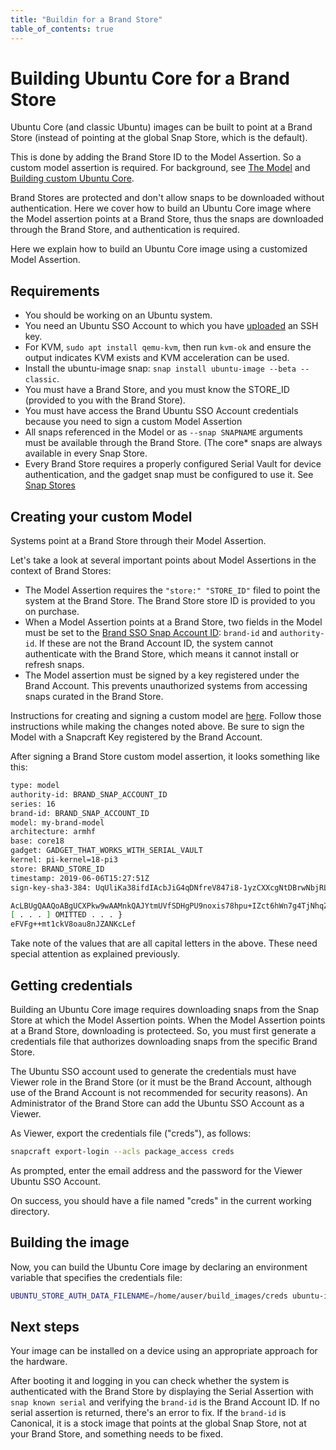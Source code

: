 ```yaml
---
title: "Buildin for a Brand Store"
table_of_contents: true
---
```


# Building Ubuntu Core for a Brand Store

Ubuntu Core (and classic Ubuntu) images can be built to point at a Brand Store (instead of pointing at the global Snap Store, which is the default). 

This is done by adding the Brand Store ID to the Model Assertion. So a custom model assertion is required. For background, see [The Model](./model/md) and [Building custom Ubuntu Core](./custom-core.md).

Brand Stores are protected and don't allow snaps to be downloaded without authentication. Here we cover how to build an Ubuntu Core image where the Model assertion points at a Brand Store, thus the snaps are downloaded through the Brand Store, and authentication is required. 

Here we explain how to build an Ubuntu Core image using a customized Model Assertion.

## Requirements

 - You should be working on an Ubuntu system.
 - You need an Ubuntu SSO Account to which you have [uploaded](https://login.ubuntu.com/ssh-keys) an SSH key.
 - For KVM, `sudo apt install qemu-kvm`, then run `kvm-ok` and ensure the output indicates KVM exists and KVM acceleration can be used.
 - Install the ubuntu-image snap: `snap install ubuntu-image --beta --classic`.
 - You must have a Brand Store, and you must know the STORE_ID (provided to you with the Brand Store).
 - You must have access the Brand Ubuntu SSO Account credentials because you need to sign a custom Model Assertion
 - All snaps referenced in the Model or as `--snap SNAPNAME` arguments must be available through the Brand Store. (The core* snaps are always available in every Snap Store.
 - Every Brand Store requires a properly configured Serial Vault for device authentication, and the gadget snap must be configured to use it. See [Snap Stores](../store/intro.md)

## Creating your custom Model

Systems point at a Brand Store through their Model Assertion. 

Let's take a look at several important points about Model Assertions in the context of Brand Stores:

* The Model Assertion requires the `"store:" "STORE_ID"` filed to point the system at the Brand Store. The Brand Store store ID is provided to you on purchase.
* When a Model Assertion points at a Brand Store, two fields in the Model must be set to the [Brand SSO Snap Account ID](https://dashboard.snapcraft.io/dev/account/): `brand-id` and `authority-id`. If these are not the Brand Account ID, the system cannot authenticate with the Brand Store, which means it cannot install or refresh snaps.
* The Model assertion must be signed by a key registered under the Brand Account. This prevents unauthorized systems from accessing snaps curated in the Brand Store.

Instructions for creating and signing a custom model are [here](./model.md#custom-models). Follow those instructions while making the changes noted above. Be sure to sign the Model with a Snapcraft Key registered by the Brand Account. 

After signing a Brand Store custom model assertion, it looks something like this:

```bash
type: model
authority-id: BRAND_SNAP_ACCOUNT_ID
series: 16
brand-id: BRAND_SNAP_ACCOUNT_ID
model: my-brand-model
architecture: armhf
base: core18
gadget: GADGET_THAT_WORKS_WITH_SERIAL_VAULT
kernel: pi-kernel=18-pi3
store: BRAND_STORE_ID
timestamp: 2019-06-06T15:27:51Z
sign-key-sha3-384: UqUliKa38ifdIAcbJiG4qDNfreV847i8-1yzCXXcgNtDBrwNbjRLQu32y0ZcsdJm

AcLBUgQAAQoABgUCXPkw9wAAMnkQAJYtmUVfSDHgPU9noxis78hpu+IZct6hWn7g4TjNhqZht8eQ
[ . . . ] OMITTED . . . }
eFVFg++mt1ckV8oau8nJZANKcLef
```

Take note of the values that are all capital letters in the above. These need special attention as explained previously.

## Getting credentials

Building an Ubuntu Core image requires downloading snaps from the Snap Store at which the Model Assertion points. When the Model Assertion points at a Brand Store, downloading is protecteed. So, you must first generate a credentials file that authorizes downloading snaps from the specific Brand Store. 

The Ubuntu SSO account used to generate the credentials must have Viewer role in the Brand Store (or it must be the Brand Account, although use of the Brand Account is not recommended for security reasons). An Administrator of the Brand Store can add the Ubuntu SSO Account as a Viewer. 

As Viewer, export the credentials file ("creds"), as follows:

```bash
snapcraft export-login --acls package_access creds
```
As prompted, enter the email address and the password for the Viewer Ubuntu SSO Account.

On success, you should have a file named "creds" in the current working directory. 


## Building the image

Now, you can build the Ubuntu Core image by declaring an environment variable that specifies the credentials file:

```bash
UBUNTU_STORE_AUTH_DATA_FILENAME=/home/auser/build_images/creds ubuntu-image --channel=candidate -O img-brand-store SIGNED_MODEL_ASSERTION
```

## Next steps

Your image can be installed on a device using an appropriate approach for the hardware. 

After booting it and logging in you can check whether the system is authenticated with the Brand Store by displaying the Serial Assertion with `snap known serial` and verifying the `brand-id` is the Brand Account ID. If no serial assertion is returned, there's an error to fix. If the `brand-id` is Canonical, it is a stock image that points at the global Snap Store, not at your Brand Store, and something needs to be fixed. 
